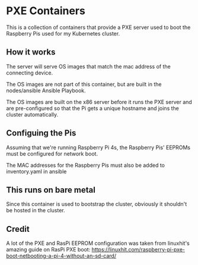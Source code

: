 # PXE Containers
This is a collection of containers that provide a PXE server used to boot the Raspberry Pis used for my Kubernetes cluster.

## How it works
The server will serve OS images that match the mac address of the connecting device.

The OS images are not part of this container, but are built in the nodes/ansible Ansible Playbook.

The OS images are built on the x86 server before it runs the PXE server and 
are pre-configured so that the Pi gets a unique hostname and joins the cluster automatically.

## Configuing the Pis
Assuming that we're running Raspberry Pi 4s, the Raspberry Pis' EEPROMs must be configured for network boot.

The MAC addresses for the Raspberry Pis must also be added to inventory.yaml in ansible

## This runs on bare metal
Since this container is used to bootstrap the cluster, obviously it shouldn't be hosted in the cluster.

## Credit
A lot of the PXE and RasPi EEPROM configuration was taken from linuxhit's amazing guide on RasPi PXE boot:
https://linuxhit.com/raspberry-pi-pxe-boot-netbooting-a-pi-4-without-an-sd-card/
